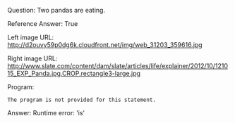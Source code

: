 Question: Two pandas are eating.

Reference Answer: True

Left image URL: http://d2ouvy59p0dg6k.cloudfront.net/img/web_31203_359616.jpg

Right image URL: http://www.slate.com/content/dam/slate/articles/life/explainer/2012/10/121015_EXP_Panda.jpg.CROP.rectangle3-large.jpg

Program:

```
The program is not provided for this statement.
```
Answer: Runtime error: 'is'

